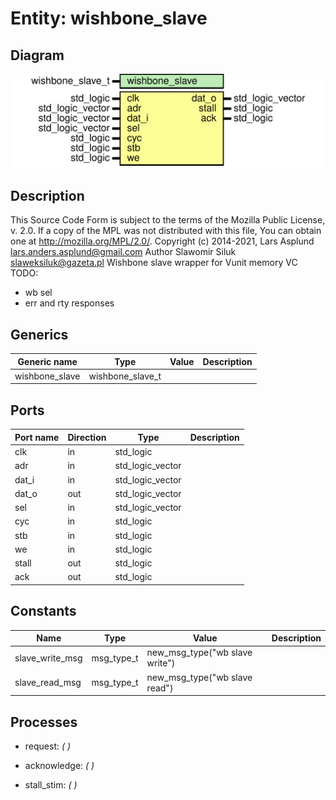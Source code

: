 # Entity: wishbone_slave
## Diagram
![Diagram](wishbone_slave.svg "Diagram")
## Description
This Source Code Form is subject to the terms of the Mozilla Public
License, v. 2.0. If a copy of the MPL was not distributed with this file,
You can obtain one at http://mozilla.org/MPL/2.0/.
Copyright (c) 2014-2021, Lars Asplund lars.anders.asplund@gmail.com
Author Slawomir Siluk slaweksiluk@gazeta.pl
Wishbone slave wrapper for Vunit memory VC
TODO:
* wb sel
* err and rty responses
## Generics
| Generic name   | Type             | Value | Description |
| -------------- | ---------------- | ----- | ----------- |
| wishbone_slave | wishbone_slave_t |       |             |
## Ports
| Port name | Direction | Type             | Description |
| --------- | --------- | ---------------- | ----------- |
| clk       | in        | std_logic        |             |
| adr       | in        | std_logic_vector |             |
| dat_i     | in        | std_logic_vector |             |
| dat_o     | out       | std_logic_vector |             |
| sel       | in        | std_logic_vector |             |
| cyc       | in        | std_logic        |             |
| stb       | in        | std_logic        |             |
| we        | in        | std_logic        |             |
| stall     | out       | std_logic        |             |
| ack       | out       | std_logic        |             |
## Constants
| Name            | Type       | Value                           | Description |
| --------------- | ---------- | ------------------------------- | ----------- |
| slave_write_msg | msg_type_t |  new_msg_type("wb slave write") |             |
| slave_read_msg  | msg_type_t |  new_msg_type("wb slave read")  |             |
## Processes
- request: _(  )_

- acknowledge: _(  )_

- stall_stim: _(  )_

